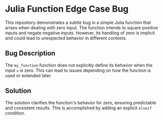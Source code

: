 # Julia Function Edge Case Bug

This repository demonstrates a subtle bug in a simple Julia function that arises when dealing with zero input. The function intends to square positive inputs and negate negative inputs. However, its handling of zero is implicit and could lead to unexpected behavior in different contexts.

## Bug Description
The `my_function` function does not explicitly define its behavior when the input `x` is zero. This can lead to issues depending on how the function is used or extended later.

## Solution
The solution clarifies the function's behavior for zero, ensuring predictable and consistent results. This is accomplished by adding an explicit `elseif` condition.